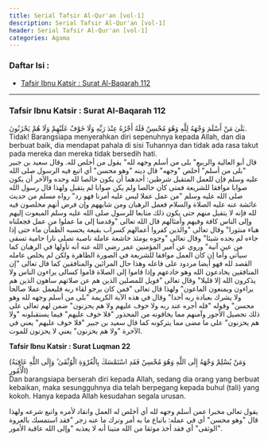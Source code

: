 ```yaml
---
title: Serial Tafsir Al-Qur'an [vol-1]
description: Serial Tafsir Al-Qur'an [vol-1]
header: Serial Tafsir Al-Qur'an [vol-1]
categories: Agama
---
```

### Daftar Isi : 
- <a href="#ayat1">Tafsir Ibnu Katsir : Surat Al-Baqarah 112</a>

<!--
- <a href="#ayat2"></a>
- <a href="#ayat3"></a>
- <a href="#ayat4"></a>
- <a href="#ayat5"></a>
-->

<hr />

<a name="ayat1"></a>
### Tafsir Ibnu Katsir : Surat Al-Baqarah 112
<div class="gdiv">
<div class="arx">
بَلَىٰ مَنْ أَسْلَمَ وَجْهَهُ لِلَّهِ وَهُوَ مُحْسِنٌ فَلَهُ أَجْرُهُ عِنْدَ رَبِّهِ وَلَا خَوْفٌ عَلَيْهِمْ وَلَا هُمْ يَحْزَنُونَ.
</div>
<div class="idx">
Tidak! Barangsiapa menyerahkan diri sepenuhnya kepada Allah, dan dia berbuat baik, dia mendapat pahala di sisi Tuhannya dan tidak ada rasa takut pada mereka dan mereka tidak bersedih hati.
</div>
<div class="ar">
قال أبو العالية والربيع" بلى من أسلم وجهه لله" يقول من أخلص لله. وقال سعيد بن جبير "بلى من أسلم" أخلص "وجهه" قال دينه "وهو محسن" أي اتبع فيه الرسول صلى الله عليه وسلم فإن للعمل المتقبل شرطين: أحدهما أن يكون خالصا لله وحده والآخر أن يكون صوابا موافقا للشريعة فمتى كان خالصا ولم يكن صوابا لم يتقبل ولهذا قال رسول الله صلى الله عليه وسلم "من عمل عملا ليس عليه أمرنا فهو رد" رواه مسلم من حديث عائشة عنه عليه الصلاة والسلام فعمل الرهبان ومن شابههم وإن فرض أنهم مخلصون فيه لله فإنه لا يتقبل منهم حتى يكون ذلك متابعا للرسول صلى الله عليه وسلم المبعوث إليهم وإلى الناس كافة وفيهم وأمثالهم قال الله تعالى "وقدمنا إلى ما عملوا من عمل فجعلناه هباء منثورا" وقال تعالى "والذين كفروا أعمالهم كسراب بقيعة يحسبه الظمآن ماء حتى إذا جاءه لم يجده شيئا" وقال تعالى "وجوه يومئذ خاشعة عاملة ناصبة تصلى نارا حامية تسقى من عين آنية" وروي عن أمير المؤمنين عمر رضي الله عنه أنه تأولها في الرهبان كما سيأتي وأما إن كان العمل موافقا للشريعة في الصورة الظاهرة ولكن لم يخلص عامله القصد لله فهو أيضا مردود على فاعله وهذا حال المرائين والمنافقين كما قال تعالى "إن المنافقين يخادعون الله وهو خادعهم وإذا قاموا إلى الصلاة قاموا كسالى يراءون الناس ولا يذكرون الله إلا قليلا" وقال تعالى "فويل للمصلين الذين هم عن صلاتهم ساهون الذين هم يراءون ويمنعون الماعون" ولهذا قال تعالى "فمن كان يرجو لقاء ربه فليعمل عملا صالحا ولا يشرك بعبادة ربه أحدا" وقال في هذه الآية الكريمة "بلى من أسلم وجهه لله وهو محسن" وقوله "فله أجره عند ربه ولا خوف عليهم ولا هم يحزنون" ضمن لهم تعالى على ذلك تحصيل الأجور وآمنهم مما يخافونه من المحذور "فلا خوف عليهم" فيما يستقبلونه "ولا هم يحزنون" على ما مضى مما يتركونه كما قال سعيد بن جبير "فلا خوف عليهم" يعني في الآخرة "ولا هم يحزنون" يعني لا يحزنون للموت.
</div>

<b> Tafsir Ibnu Katsir : Surat Luqman 22 </b>
<div class="arx">
(وَمَنْ يُسْلِمْ وَجْهَهُ إِلَى اللَّهِ وَهُوَ مُحْسِنٌ فَقَدِ اسْتَمْسَكَ بِالْعُرْوَةِ الْوُثْقَىٰ ۗ وَإِلَى اللَّهِ عَاقِبَةُ الْأُمُورِ)

</div>
<div class="idx">
Dan barangsiapa berserah diri kepada Allah, sedang dia orang yang berbuat kebaikan, maka sesungguhnya dia telah berpegang kepada buhul (tali) yang kokoh. Hanya kepada Allah kesudahan segala urusan.
</div>
<div class="ar">

يقول تعالى مخبرا عمن أسلم وجهه لله أي أخلص له العمل وانقاد لأمره واتبع شرعه ولهذا قال "وهو محسن" أي في عمله: باتباع ما به أمر وترك ما عنه زجر "فقد استمسك بالعروة الوثقى" أي فقد أخذ موثقا من الله متينا أنه لا يعذبه "وإلى الله عاقبة الأمور".
</div>
</div>

